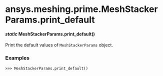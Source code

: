# ansys.meshing.prime.MeshStackerParams.print_default



#### *static* MeshStackerParams.print_default()

Print the default values of `MeshStackerParams` object.

### Examples

```pycon
>>> MeshStackerParams.print_default()
```

<!-- !! processed by numpydoc !! -->
